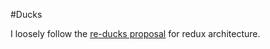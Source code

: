 #Ducks

I loosely follow the [re-ducks proposal](https://github.com/alexnm/re-ducks) for redux architecture.
